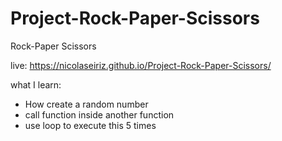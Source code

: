 # Project-Rock-Paper-Scissors
Rock-Paper Scissors

live: https://nicolaseiriz.github.io/Project-Rock-Paper-Scissors/

what I learn:
- How create a random number
- call function inside another function
- use loop to execute this 5 times

